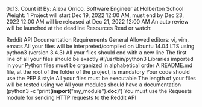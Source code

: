 0x13. Count it!
 By: Alexa Orrico, Software Engineer at Holberton School
 Weight: 1
 Project will start Dec 19, 2022 12:00 AM, must end by Dec 23, 2022 12:00 AM
 will be released at Dec 21, 2022 12:00 AM
 An auto review will be launched at the deadline
Resources
Read or watch:

Reddit API Documentation
Requirements
General
Allowed editors: vi, vim, emacs
All your files will be interpreted/compiled on Ubuntu 14.04 LTS using python3 (version 3.4.3)
All your files should end with a new line
The first line of all your files should be exactly #!/usr/bin/python3
Libraries imported in your Python files must be organized in alphabetical order
A README.md file, at the root of the folder of the project, is mandatory
Your code should use the PEP 8 style
All your files must be executable
The length of your files will be tested using wc
All your modules should have a documentation (python3 -c 'print(__import__("my_module").__doc__)')
You must use the Requests module for sending HTTP requests to the Reddit API